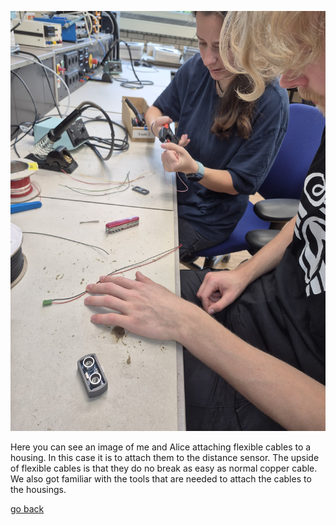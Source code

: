![creatingHousingsForFlexibleCables](images/meAndAliceFlexibleCablesAndHousing.jpg "creatingHousingsForFlexibleCables")

Here you can see an image of me and Alice attaching flexible cables to a housing. In this case it is to attach them to the distance sensor. The upside of flexible cables is that they do no break as easy as normal copper cable. We also got familiar with the tools that are needed to attach the cables to the housings.

[go back](/doc/PersonalDevelopmentPlan.md)